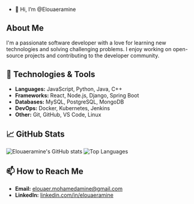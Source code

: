 - 👋 Hi, I’m @Elouaeramine

## About Me
I'm a passionate software developer with a love for learning new technologies and solving challenging problems. I enjoy working on open-source projects and contributing to the developer community.

## 🔧 Technologies & Tools
- **Languages:** JavaScript, Python, Java, C++
- **Frameworks:** React, Node.js, Django, Spring Boot
- **Databases:** MySQL, PostgreSQL, MongoDB
- **DevOps:** Docker, Kubernetes, Jenkins
- **Other:** Git, GitHub, VS Code, Linux

## 📈 GitHub Stats
![Elouaeramine's GitHub stats](https://github-readme-stats.vercel.app/api?username=Elouaeramine&show_icons=true&theme=radical)
![Top Languages](https://github-readme-stats.vercel.app/api/top-langs/?username=Elouaeramine&layout=compact&theme=radical)

## 📫 How to Reach Me
- **Email:** [elouaer.mohamedamine@gmail.com](mailto:elouaer.mohamedamine@gmail.com)
- **LinkedIn:** [linkedin.com/in/elouaeramine](https://linkedin.com/in/elouaeramine)


<!---
Elouaeramine/Elouaeramine is a ✨ special ✨ repository because its `README.md` (this file) appears on your GitHub profile.
You can click the Preview link to take a look at your changes.
--->

